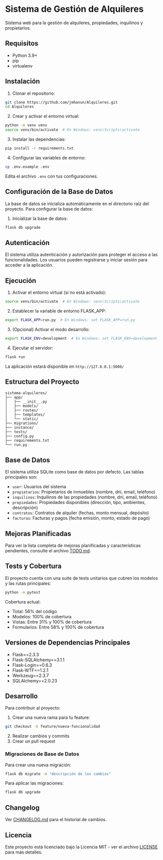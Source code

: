 # Sistema de Gestión de Alquileres

Sistema web para la gestión de alquileres, propiedades, inquilinos y propietarios.

## Requisitos

- Python 3.9+
- pip
- virtualenv

## Instalación

1. Clonar el repositorio:
```bash
git clone https://github.com/jmhanun/Alquileres.git
cd Alquileres
```

2. Crear y activar el entorno virtual:
```bash
python -m venv venv
source venv/bin/activate  # En Windows: venv\Scripts\activate
```

3. Instalar las dependencias:
```bash
pip install -r requirements.txt
```

4. Configurar las variables de entorno:
```bash
cp .env.example .env
```
Edita el archivo `.env` con tus configuraciones.

## Configuración de la Base de Datos

La base de datos se inicializa automáticamente en el directorio raíz del proyecto. Para configurar la base de datos:

1. Inicializar la base de datos:
```bash
flask db upgrade
```

## Autenticación

El sistema utiliza autenticación y autorización para proteger el acceso a las funcionalidades. Los usuarios pueden registrarse y iniciar sesión para acceder a la aplicación.

## Ejecución

1. Activar el entorno virtual (si no está activado):
```bash
source venv/bin/activate  # En Windows: venv\Scripts\activate
```

2. Establecer la variable de entorno FLASK_APP:
```bash
export FLASK_APP=run.py  # En Windows: set FLASK_APP=run.py
```

3. (Opcional) Activar el modo desarrollo:
```bash
export FLASK_ENV=development  # En Windows: set FLASK_ENV=development
```

4. Ejecutar el servidor:
```bash
flask run
```

La aplicación estará disponible en `http://127.0.0.1:5000/`

## Estructura del Proyecto

```
sistema-alquileres/
├── app/
│   ├── __init__.py
│   ├── models/
│   ├── routes/
│   ├── templates/
│   └── static/
├── migrations/
├── instance/
├── tests/
├── config.py
├── requirements.txt
└── run.py
```

## Base de Datos

El sistema utiliza SQLite como base de datos por defecto. Las tablas principales son:

- `user`: Usuarios del sistema
- `propietarios`: Propietarios de inmuebles (nombre, dni, email, teléfono)
- `inquilinos`: Inquilinos de las propiedades (nombre, dni, email, teléfono)
- `propiedades`: Propiedades disponibles (dirección, tipo, ambientes, descripción)
- `contratos`: Contratos de alquiler (fechas, monto mensual, depósito)
- `facturas`: Facturas y pagos (fecha emisión, monto, estado de pago)

## Mejoras Planificadas

Para ver la lista completa de mejoras planificadas y características pendientes, consulte el archivo [TODO.md](TODO.md).

## Tests y Cobertura

El proyecto cuenta con una suite de tests unitarios que cubren los modelos y las rutas principales:

```bash
python -m pytest
```

Cobertura actual:
- Total: 56% del código
- Modelos: 100% de cobertura
- Vistas: Entre 31% y 100% de cobertura
- Formularios: Entre 58% y 100% de cobertura

## Versiones de Dependencias Principales

- Flask==2.3.3
- Flask-SQLAlchemy==3.1.1
- Flask-Login==0.6.3
- Flask-WTF==1.2.1
- Werkzeug==2.3.7
- SQLAlchemy==2.0.23

## Desarrollo

Para contribuir al proyecto:

1. Crear una nueva rama para tu feature:
```bash
git checkout -b feature/nueva-funcionalidad
```

2. Realizar cambios y commits
3. Crear un pull request

### Migraciones de Base de Datos

Para crear una nueva migración:
```bash
flask db migrate -m "descripción de los cambios"
```

Para aplicar las migraciones:
```bash
flask db upgrade
```

## Changelog

Ver [CHANGELOG.md](CHANGELOG.md) para el historial de cambios.

## Licencia

Este proyecto está licenciado bajo la Licencia MIT - ver el archivo [LICENSE](LICENSE) para más detalles.

